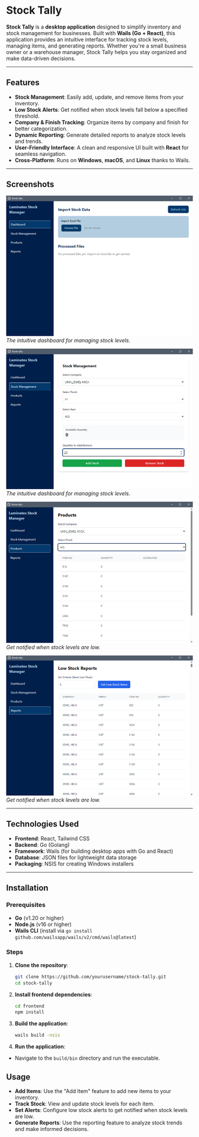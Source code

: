 # Stock Tally

**Stock Tally** is a **desktop application** designed to simplify inventory and stock management for businesses. Built with **Wails (Go + React)**, this application provides an intuitive interface for tracking stock levels, managing items, and generating reports. Whether you're a small business owner or a warehouse manager, Stock Tally helps you stay organized and make data-driven decisions.

---

## Features

- **Stock Management**: Easily add, update, and remove items from your inventory.
- **Low Stock Alerts**: Get notified when stock levels fall below a specified threshold.
- **Company & Finish Tracking**: Organize items by company and finish for better categorization.
- **Dynamic Reporting**: Generate detailed reports to analyze stock levels and trends.
- **User-Friendly Interface**: A clean and responsive UI built with **React** for seamless navigation.
- **Cross-Platform**: Runs on **Windows**, **macOS**, and **Linux** thanks to Wails.

---

## Screenshots

![Stock Tally Dashboard](/screenshots/dashboard.png)  
_The intuitive dashboard for managing stock levels._

![Stock organization System](/screenshots/stock_management.png)  
_The intuitive dashboard for managing stock levels._

![Products Table](/screenshots/products.png)  
_Get notified when stock levels are low._

![Low Stock Stock Alert](/screenshots/reports.png)  
_Get notified when stock levels are low._

---

## Technologies Used

- **Frontend**: React, Tailwind CSS
- **Backend**: Go (Golang)
- **Framework**: Wails (for building desktop apps with Go and React)
- **Database**: JSON files for lightweight data storage
- **Packaging**: NSIS for creating Windows installers

---

## Installation

### Prerequisites

- **Go** (v1.20 or higher)
- **Node.js** (v16 or higher)
- **Wails CLI** (install via `go install github.com/wailsapp/wails/v2/cmd/wails@latest`)

### Steps

1. **Clone the repository**:

   ```bash
   git clone https://github.com/yourusername/stock-tally.git
   cd stock-tally
   ```

2. **Install frontend dependencies**:

   ```bash
   cd frontend
   npm install
   ```

3. **Build the application**:

   ```bash
   wails build -nsis
   ```

4. **Run the application**:

- Navigate to the `build/bin` directory and run the executable.

## Usage

- **Add Items**: Use the "Add Item" feature to add new items to your inventory.
- **Track Stock**: View and update stock levels for each item.
- **Set Alerts**: Configure low stock alerts to get notified when stock levels are low.
- **Generate Reports**: Use the reporting feature to analyze stock trends and make informed decisions.
